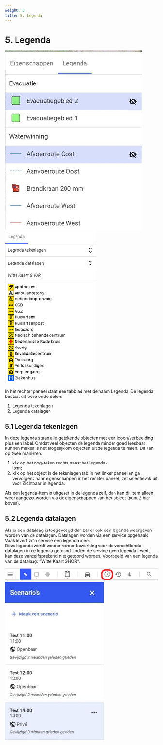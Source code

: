 ```yaml
---
weight: 5
title: 5. Legenda
---
```


# 5. Legenda

![](images/lcms-plot-handleiding-33_2.jpg)
![](images/lcms-plot-handleiding-33_3.png)
 
In het rechter paneel staat een tabblad met de naam Legenda. De legenda bestaat uit twee 
onderdelen: 
1. Legenda tekenlagen 
2. Legenda datalagen  
 
## 5.1  Legenda tekenlagen 
In deze legenda staan alle getekende objecten met 
een icoon/verbeelding plus een label. Omdat veel 
objecten de legenda minder goed leesbaar kunnen 
maken is het mogelijk om objecten uit de legenda te 
halen. Dit kan op twee manieren: 
1. klik op het oog-teken rechts naast het legenda-  
item; 
2. klik op het object in de tekenlagen tab in het 
linker paneel en ga vervolgens naar 
eigenschappen in het rechter paneel, zet 
selectievak uit voor Zichtbaar in legenda. 
 
Als een legenda-item is uitgezet in de legenda zelf, 
dan kan dit item alleen weer aangezet worden via de 
eigenschappen van het object (punt 2 hier boven). 
 
## 5.2 Legenda datalagen 
Als er een datalaag is toegevoegd dan zal er ook een 
legenda weergeven worden van de datalagen. Datalagen 
worden via een service opgehaald. Vaak levert zo'n service 
een legenda mee.  
Deze legenda wordt zonder verder bewerking voor de 
verschillende datalagen in de legenda getoond. Indien de 
service geen legenda levert, kan deze vanzelfsprekend niet 
getoond worden. 
Voorbeeld van een legenda van de datalaag: “Witte Kaart 
GHOR”. 
 
  
![](images/lcms-plot-handleiding-34_2.png)  
![](images/lcms-plot-handleiding-34_3.jpg)  
